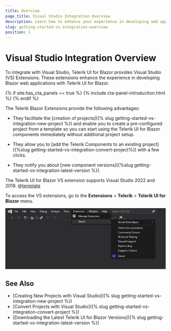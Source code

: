 ```yaml
---
title: Overview
page_title: Visual Studio Integration Overview
description: Learn how to enhance your experience in developing web applications with Progress Telerik UI for Blazor.
slug: getting-started-vs-integration-overview
position: 1
---
```


# Visual Studio Integration Overview

To integrate with Visual Studio, Telerik UI for Blazor provides Visual Studio (VS) Extensions. These extensions enhance the experience in developing Blazor web applications with Telerik UI for Blazor.

{% if site.has_cta_panels == true %}
{% include cta-panel-introduction.html %}
{% endif %}

The Telerik Blazor Extensions provide the following advantages:

* They facilitate the [creation of projects]({% slug getting-started-vs-integration-new-project %}) and enable you to create a pre-configured project from a template so you can start using the Telerik UI for Blazor components immediately without additional project setup.

* They allow you to [add the Telerik Components to an existing project]({%slug getting-started-vs-integration-convert-project%}) with a few clicks.

* They notify you about [new component versions]({%slug getting-started-vs-integration-latest-version %}).


The Telerik UI for Blazor VS extension supports Visual Studio 2022 and 2019. @[template](/_contentTemplates/common/general-info.md#vsx-download)

To access the VS extensions, go to the **Extensions** > **Telerik** > **Telerik UI for Blazor** menu.

![Blazor Open Vs Extensions](images/open-vs-extensions.png)



## See Also

* [Creating New Projects with Visual Studio]({% slug getting-started-vs-integration-new-project %})
* [Convert Projects with Visual Studio]({% slug getting-started-vs-integration-convert-project %})
* [Downloading the Latest Telerik UI for Blazor Versions]({% slug getting-started-vs-integration-latest-version %})

